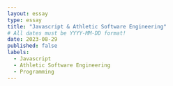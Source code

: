 ```yaml
---
layout: essay
type: essay
title: "Javascript & Athletic Software Engineering"
# All dates must be YYYY-MM-DD format!
date: 2023-08-29
published: false
labels:
  - Javascript
  - Athletic Software Engineering
  - Programming
---
```


